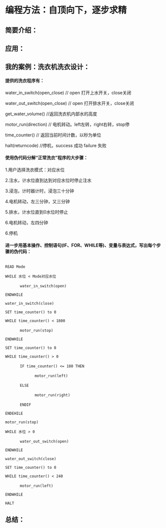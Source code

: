 # 编程方法：自顶向下，逐步求精

## 简要介绍：

## 应用：

## 我的案例：洗衣机洗衣设计：

#### 提供的洗衣程序有：

water_in_switch(open_close) // open 打开上水开关，close关闭

water_out_switch(open_close) // open 打开排水开关，close关闭

get_water_volume() //返回洗衣机内部水的高度

motor_run(direction) // 电机转动。left左转，right右转，stop停

time_counter() // 返回当前时间计数，以秒为单位

halt(returncode) //停机，success 成功 failure 失败

#### 使用伪代码分解“正常洗衣”程序的大步骤：

1.用户选择洗衣模式：对应水位

2.注水，计水位直到达到对应水位时停止注水

3.浸泡，计时器计时，浸泡三十分钟

4.电机转动，左三分钟，又三分钟

5.排水，计水位直到0水位时停止

6.电机转动，左四分钟

6.停机

#### 进一步用基本操作、控制语句(IF、FOR、WHILE等)、变量与表达式，写出每个步骤的伪代码：

```

READ Mode

WHILE 水位 < Mode对应水位

　　　　water_in_switch(open)

ENDWHILE

water_in_switch(close)

SET time_counter() to 0

WHILE time_counter() < 1800

　　　　motor_run(stop)

ENDWHILE

SET time_counter() to 0

WHILE time_counter() > 0

　　　　IF time_counter() <= 180 THEN

　　　　　　　　motor_run(left)

　　　　ELSE

　　　　　　　　motor_run(right)

　　　　ENDIF

ENDEHILE

motor_run(stop)

WHILE 水位 > 0

　　　　water_out_switch(open)

ENDWHILE

water_out_switch(close)

SET time_counter() to 0

WHILE time_counter() < 240

　　　　motor_run(left)

ENDWHILE

HALT

```

## 总结：

